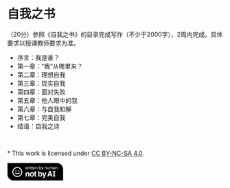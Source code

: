 # 自我之书

（20分）参照《自我之书》的目录完成写作（不少于2000字），2周内完成。具体要求以授课教师要求为准。

- 序言：我是谁？
- 第一章：“我”从哪里来？
- 第二章：理想自我
- 第三章：现实自我
- 第四章：面对失败
- 第五章：他人眼中的我
- 第六章：与自我和解
- 第七章：完美自我
- 结语：自我之诗

<br/>

\* This work is licensed under [CC BY-NC-SA 4.0](https://creativecommons.org/licenses/by-nc-sa/4.0/).

![Written By Human Not By AI](images/Written-By-Human-Not-By-AI-Badge-black.png)
